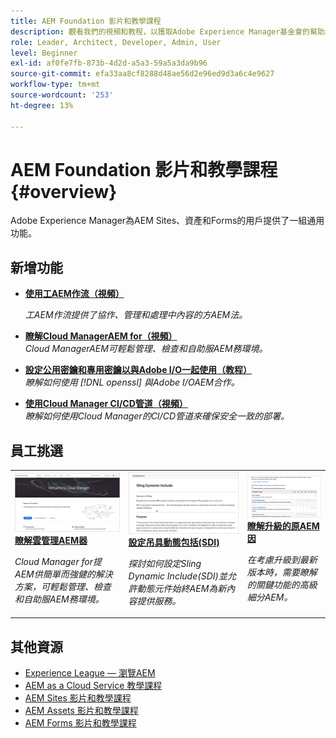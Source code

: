 ```yaml
---
title: AEM Foundation 影片和教學課程
description: 觀看我們的視頻和教程，以獲取Adobe Experience Manager基金會的幫助。
role: Leader, Architect, Developer, Admin, User
level: Beginner
exl-id: af0fe7fb-873b-4d2d-a5a3-59a5a3da9b96
source-git-commit: efa33aa8cf8288d48ae56d2e96ed9d3a6c4e9627
workflow-type: tm+mt
source-wordcount: '253'
ht-degree: 13%

---
```


# AEM Foundation 影片和教學課程 {#overview}

Adobe Experience Manager為AEM Sites、資產和Forms的用戶提供了一組通用功能。

## 新增功能

* **[使用工AEM作流（視頻）](./workflow/use-workflow.md)**

   *工AEM作流提供了協作、管理和處理中內容的方AEM法。*

* **[瞭解Cloud ManagerAEM for（視頻）](./cloud-manager/understand-cloud-manager-for-aem.md)**\
   *Cloud ManagerAEM可輕鬆管理、檢查和自助服AEM務環境。*

* **[設定公用密鑰和專用密鑰以與Adobe I/O一起使用（教程）](./authentication/set-up-public-private-keys-for-use-with-aem-and-adobe-io.md)**\
   *瞭解如何使用 [!DNL openssl] 與Adobe I/OAEM合作。*

* **[使用Cloud Manager CI/CD管道（視頻）](./cloud-manager/use-the-cicd-pipeline-in-cloud-manager-for-aem.md)**\
   *瞭解如何使用Cloud Manager的CI/CD管道來確保安全一致的部署。*

## 員工挑選

<table>
<tr>
  <td>
    <a href="./cloud-manager/understand-cloud-manager-for-aem.md">
    <img alt="瞭解雲管理AEM器" src="./cloud-manager/assets/understand-cloud-manager-for-aem/thumbnail.png" />
    </a>
    <div>
     <a href="./cloud-manager/understand-cloud-manager-for-aem.md">
    <strong>瞭解雲管理AEM器</strong>
    </a>
    </div>
    <p>
    <em>Cloud Manager for提AEM供簡單而強健的解決方案，可輕鬆管理、檢查和自助服AEM務環境。</em>
    <p>
  </td>
   <td>
    <a href="./development/set-up-sling-dynamic-include.md">
    <img alt="設定吊具動態包括(SDI)" src="./development/assets/set-up-sling-dynamic-include/thumbnail.png" />
    </a>
     <div>
     <a href="./development/set-up-sling-dynamic-include.md">
    <strong>設定吊具動態包括(SDI)</strong>
    </a>
    </div>
    <p>
    <em>探討如何設定Sling Dynamic Include(SDI)並允許動態元件始終AEM為新內容提供服務。</em>
    <p>
  </td>
  <td>
    <a href="./administration/understand-reasons-to-upgrade.md">
    <img alt="瞭解升級的理AEM由" src="./administration/assets/understand-reasons-to-upgrade/thumbnail.png" />
    </a>
    <div>
    <a href="./administration/understand-reasons-to-upgrade.md">
    <strong>瞭解升級的原AEM因</strong>
    </a>
    </div>
    <p>
    <em>在考慮升級到最新版本時，需要瞭解的關鍵功能的高級細分AEM。</em>
    </p>
  </td>
</tr>
</table>

## 其他資源

* [Experience League — 瀏覽AEM](https://experienceleague.adobe.com/#recommended/solutions/experience-manager)
* [AEM as a Cloud Service 教學課程](/help/cloud-service/overview.md)
* [AEM Sites 影片和教學課程](/help/sites/overview.md)
* [AEM Assets 影片和教學課程](/help/assets/overview.md)
* [AEM Forms 影片和教學課程](/help/forms/overview.md)
